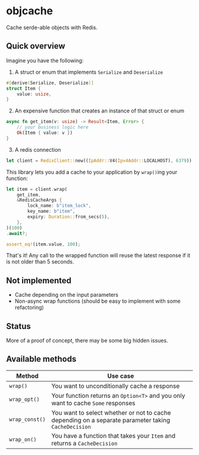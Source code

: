# objcache

Cache serde-able objects with Redis.

## Quick overview

Imagine you have the following:

1) A struct or enum that implements `Serialize` and `Deserialize`

```rust
#[derive(Serialize, Deserialize)]
struct Item {
    value: usize,
}
```

2) An expensive function that creates an instance of that struct or enum

```rust
async fn get_item(v: usize) -> Result<Item, Error> {
    // your business logic here
    Ok(Item { value: v })
}
```

3) A redis connection

```rust
let client = RedisClient::new((IpAddr::V4(Ipv4Addr::LOCALHOST), 6379)).unwrap();
```

This library lets you add a cache to your application by `wrap()`ing your function:

```rust
let item = client.wrap(
    get_item,
    &RedisCacheArgs {
        lock_name: b"item_lock",
        key_name: b"item",
        expiry: Duration::from_secs(5),
    },
)(100)
.await?;

assert_eq!(item.value, 100);
```

That's it! Any call to the wrapped function will reuse the latest response if it is not
older than 5 seconds.

## Not implemented

* Cache depending on the input parameters
* Non-async wrap functions (should be easy to implement with some refactoring)

## Status

More of a proof of concept, there may be some big hidden issues.

## Available methods

|Method|Use case|
|---|---|
|`wrap()`|You want to unconditionally cache a response|
|`wrap_opt()`|Your function returns an `Option<T>` and you only want to cache `Some` responses|
|`wrap_const()`|You want to select whether or not to cache depending on a separate parameter taking `CacheDecision`|
|`wrap_on()`|You have a function that takes your `Item` and returns a `CacheDecision`|
